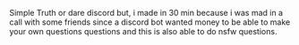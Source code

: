 Simple Truth or dare discord but, i made in 30 min because i was mad in a call with some friends since a discord bot wanted money to be able to make your own questions questions and this is also able to do nsfw questions.
